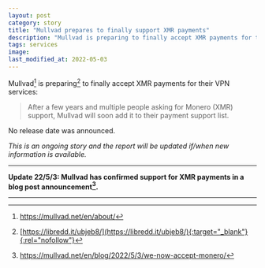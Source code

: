 ```yaml
---
layout: post
category: story
title: "Mullvad prepares to finally support XMR payments"
description: "Mullvad is preparing to finally accept XMR payments for their VPN services."
tags: services
image: 
last_modified_at: 2022-05-03
---
```


Mullvad[^1] is preparing[^2] to finally accept XMR payments for their VPN services:

> After a few years and multiple people asking for Monero (XMR) support, Mullvad will soon add it to their payment support list.

No release date was announced. 

*This is an ongoing story and the report will be updated if/when new information is available.*

---

**Update 22/5/3: Mullvad has confirmed support for XMR payments in a blog post announcement[^3].**

---

[^1]: https://mullvad.net/en/about/
[^2]: [https://libredd.it/ubjeb8/](https://libredd.it/ubjeb8/){:target="_blank"}{:rel="nofollow"}
[^3]: https://mullvad.net/en/blog/2022/5/3/we-now-accept-monero/
